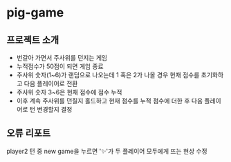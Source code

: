 # pig-game
## 프로젝트 소개
+ 번갈아 가면서 주사위를 던지는 게임
+ 누적점수가 50점이 되면 게임 종료
+ 주사위 숫자(1~6)가 랜덤으로 나오는데 1 혹은 2가 나올 경우 현재 점수를 초기화하고 다음 플레이어로 전환
+ 주사위 숫자 3~6은 현재 점수에 점수 누적
+ 이후 계속 주사위를 던질지 홀드하고 현재 점수를 누적 점수에 더한 후 다음 플레이어로 턴 변경할지 결정


## 오류 리포트
player2 턴 중 new game을 누르면 '✨'가 두 플레이어 모두에게 뜨는 현상 수정

